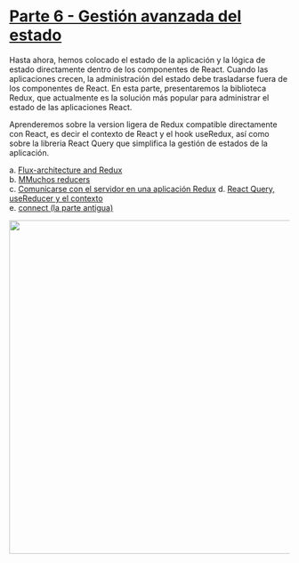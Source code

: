 # [Parte 6 - Gestión avanzada del estado](https://fullstackopen.com/es/part6)

Hasta ahora, hemos colocado el estado de la aplicación y la lógica de estado directamente dentro de los componentes de React. Cuando las aplicaciones crecen, la administración del estado debe trasladarse fuera de los componentes de React. En esta parte, presentaremos la biblioteca Redux, que actualmente es la solución más popular para administrar el estado de las aplicaciones React.

Aprenderemos sobre la version ligera de Redux compatible directamente con React, es decir el contexto de React y el hook useRedux, así como sobre la libreria React Query que simplifica la gestión de estados de la aplicación.

a. [Flux-architecture and Redux](https://fullstackopen.com/es/part6/flux_architecture_and_redux)  
b. [MMuchos reducers](https://fullstackopen.com/es/part6/many_reducers)  
c. [Comunicarse con el servidor en una aplicación Redux](https://fullstackopen.com/es/part6/communicating_with_server_in_a_redux_application)
d. [React Query, useReducer y el contexto](https://fullstackopen.com/es/part6/react_query_use_reducer_y_el_contexto)  
e. [connect (la parte antigua)](https://fullstackopen.com/es/part6/connect)

<img src="https://github.com/jgomez2531/Full-Stack-Open/assets/76822966/aab69d9a-1c83-4384-92e9-0451d03e3fac" class="center" width="600" />
